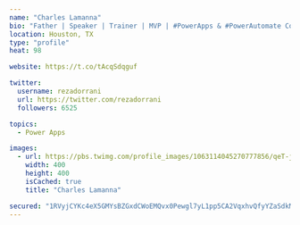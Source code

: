 ```yaml
---
name: "Charles Lamanna"
bio: "Father | Speaker | Trainer | MVP | #PowerApps & #PowerAutomate Community Super User | YouTuber Right-pointing triangle http://youtube.com/c/rezadorrani | Learn - Share - Clockwise rightwards and leftwards open circle arrows"
location: Houston, TX
type: "profile"
heat: 98

website: https://t.co/tAcqSdqguf

twitter:
  username: rezadorrani
  url: https://twitter.com/rezadorrani
  followers: 6525

topics:
  - Power Apps

images:
  - url: https://pbs.twimg.com/profile_images/1063114045270777856/qeT-jpWr_400x400.jpg
    width: 400
    height: 400
    isCached: true
    title: "Charles Lamanna"

secured: "1RVyjCYKc4eX5GMYsBZGxdCWoEMQvx0Pewgl7yL1pp5CA2VqxhvQfyYZaSdkMQg3NQ5RokxFs6KhdDpjTzgKy5CXRs8ZnirZlvKEqxw6GXYMpo3fKAnYTpC160Pkf83RXo8ylOdLx/cdltFKJ2S3qM8FPE9gu3kYfzogKzCiDfRR10xbrHeYFBoD7pJBfbGiQiEiBQcDgpBlb0mhSoN1WSfuRcguZTpm2A9lDE6SSnLEPSr0dPZbH2QB6kjVtb7ipC0aMfPRhrCro0sm/ZP9qNdA+W5CzOjHlu2eYQtI+yLFG1xk2iFAGZMyLufondxbuc/SpLE2MXX5qtdOAVJRxF2E1hSwoytRcCCZO708JYaVnkMQHfAekuGN1pYk0IxccyiBGELTD6/w69KymbbZp4kSQNqe0tMjmkfKRm2bB7M=;Jpq4K7vVpJ3HKkNeUb+6jQ=="
---
```


